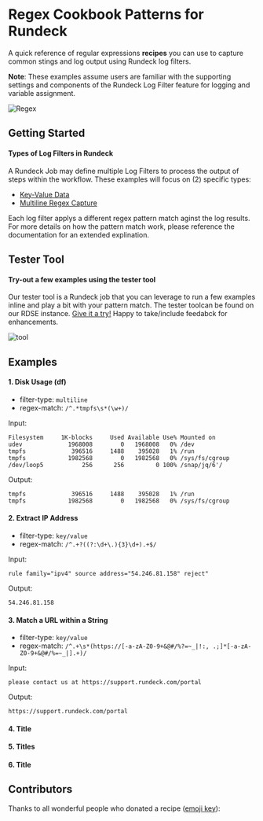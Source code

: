 # Regex Cookbook Patterns for Rundeck
A quick reference of regular expressions **recipes** you can use to capture common stings and log output using Rundeck log filters. 

**Note**: These examples assume users are familiar with the supporting settings and components of the Rundeck Log Filter feature for logging and variable assignment.

![Regex](https://i0.wp.com/www.adevguide.com/wp-content/uploads/2019/08/regex-questions.png)

## Getting Started
#### Types of Log Filters in Rundeck
A Rundeck Job may define multiple Log Filters to process the output of steps within the workflow. These examples 
will focus on (2) specific types:
* [Key-Value Data](https://docs.rundeck.com/docs/manual/log-filters/key-value-data.html#key-value-data)
* [Multiline Regex Capture](https://docs.rundeck.com/docs/manual/log-filters/multi-line-regex.html#multiline-regex-capture)

Each log filter applys a different regex pattern match aginst the log results. For more details on how the pattern match work, please reference the documentation for an extended explination. 

## Tester Tool
#### Try-out a few examples using the tester tool
Our tester tool is a Rundeck job that you can leverage to run a few examples inline and play a bit with your pattern match. The tester toolcan be found on our RDSE instance. [Give it a try!](https://rdse.runbook.pagerduty.cloud/project/PDT-Huggins/job/show/2f2d51ba-52c9-4072-acfb-c8a76c8b3d6c?) Happy to take/include feedabck for enhancements.

![tool](https://github.com/rundeckpro/scm-center-of-excellence/blob/fc181b234b72d677f29ed9c3f94ea643edb99597/regex/regex-tool.png)

## Examples

#### 1. Disk Usage (df)

* filter-type: `multiline`
* regex-match: `/^.*tmpfs\s*(\w+)/`

Input:
```
Filesystem     1K-blocks     Used Available Use% Mounted on
udev             1968008        0   1968008   0% /dev
tmpfs             396516     1488    395028   1% /run
tmpfs            1982568        0   1982568   0% /sys/fs/cgroup
/dev/loop5           256      256         0 100% /snap/jq/6'/
```
Output:

```
tmpfs             396516     1488    395028   1% /run
tmpfs            1982568        0   1982568   0% /sys/fs/cgroup
```

#### 2. Extract IP Address

* filter-type: `key/value`
* regex-match: `/^.+?((?:\d+\.){3}\d+).+$/`

Input:
```
rule family="ipv4" source address="54.246.81.158" reject"
```
Output:

```
54.246.81.158
```

#### 3. Match a URL within a String

* filter-type: `key/value`
* regex-match: `/^.+\s*(https://[-a-zA-Z0-9+&@#/%?=~_|!:, .;]*[-a-zA-Z0-9+&@#/%=~_|].+)/`

Input:
```
please contact us at https://support.rundeck.com/portal
```
Output:

```
https://support.rundeck.com/portal
```


#### 4. Title


#### 5. Titles


#### 6. Title


## Contributors

Thanks to all wonderful people who donated a recipe ([emoji key](https://allcontributors.org/docs/en/emoji-key)):
